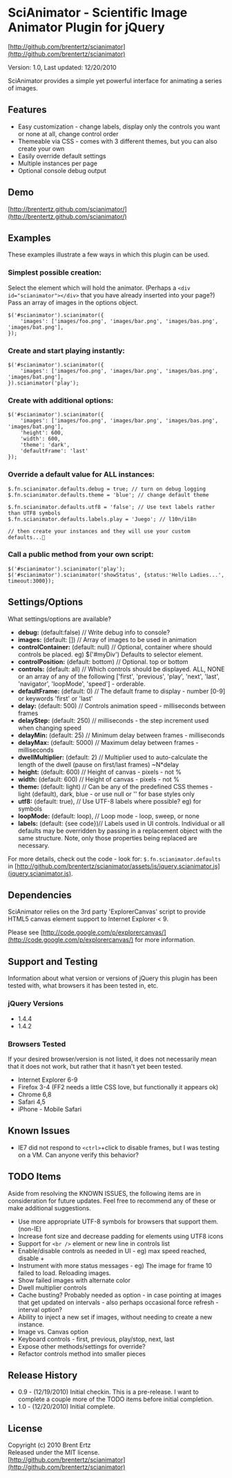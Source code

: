# SciAnimator - Scientific Image Animator Plugin for jQuery #
[http://github.com/brentertz/scianimator](http://github.com/brentertz/scianimator)

Version: 1.0, Last updated: 12/20/2010

SciAnimator provides a simple yet powerful interface for animating a series of images.

## Features ##
* Easy customization - change labels, display only the controls you want or none at all, change control order
* Themeable via CSS - comes with 3 different themes, but you can also create your own
* Easily override default settings
* Multiple instances per page
* Optional console debug output

## Demo ##

[http://brentertz.github.com/scianimator/](http://brentertz.github.com/scianimator/)

## Examples ##
These examples illustrate a few ways in which this plugin can be used.  

### Simplest possible creation: ###

Select the element which will hold the animator. (Perhaps a `<div id="scianimator"></div>` that you have already inserted into your page?) Pass an array of images in the options object.

	$('#scianimator').scianimator({  
		'images': ['images/foo.png', 'images/bar.png', 'images/bas.png', 'images/bat.png'],  
	});

### Create and start playing instantly: ###

	$('#scianimator').scianimator({  
		'images': ['images/foo.png', 'images/bar.png', 'images/bas.png', 'images/bat.png'],  
	}).scianimator('play');

### Create with additional options: ###

	$('#scianimator').scianimator({  
		'images': ['images/foo.png', 'images/bar.png', 'images/bas.png', 'images/bat.png'],  
		'height': 600,  
		'width': 600,  
		'theme': 'dark',  
		'defaultFrame': 'last'
	});  

### Override a default value for ALL instances: ###

	$.fn.scianimator.defaults.debug = true; // turn on debug logging  
	$.fn.scianimator.defaults.theme = 'blue'; // change default theme  

	$.fn.scianimator.defaults.utf8 = 'false'; // Use text labels rather than UTF8 symbols  
	$.fn.scianimator.defaults.labels.play = 'Juego'; // l10n/i18n
	
	// then create your instances and they will use your custom defaults...

### Call a public method from your own script: ###

	$('#scianimator').scianimator('play');  
	$('#scianimator').scianimator('showStatus', {status:'Hello Ladies...', timeout:3000});  

## Settings/Options ##
What settings/options are available?

* <strong>debug:</strong> (default:false) // Write debug info to console?
* <strong>images:</strong> (default: []) // Array of images to be used in animation
* <strong>controlContainer:</strong> (default: null) // Optional, container where should controls be placed. eg) $('#myDiv')  Defaults to selector element.
* <strong>controlPosition:</strong> (default: bottom) // Optional. top or bottom
* <strong>controls:</strong> (default: all) // Which controls should be displayed.  ALL, NONE or an array of any of the following ['first', 'previous', 'play', 'next', 'last', 'navigator', 'loopMode', 'speed'] - orderable. 		
* <strong>defaultFrame:</strong> (default: 0) // The default frame to display - number [0-9] or keywords 'first' or 'last'
* <strong>delay:</strong> (default: 500) // Controls animation speed - milliseconds between frames
* <strong>delayStep:</strong> (default: 250) // milliseconds - the step increment used when changing speed
* <strong>delayMin:</strong> (default: 25) // Minimum delay between frames - milliseconds
* <strong>delayMax:</strong> (default: 5000) // Maximum delay between frames - milliseconds
* <strong>dwellMultiplier:</strong> (default: 2) // Multiplier used to auto-calculate the length of the dwell (pause on first/last frames) ~N*delay
* <strong>height:</strong> (default: 600) // Height of canvas - pixels - not %
* <strong>width:</strong> (default: 600) // Height of canvas - pixels - not %
* <strong>theme:</strong> (default: light) // Can be any of the predefined CSS themes - light (default), dark, blue - or use null or '' for base styles only
* <strong>utf8:</strong> (default: true), // Use UTF-8 labels where possible? eg) for symbols
* <strong>loopMode:</strong> (default: loop), // Loop mode - loop, sweep, or none		
* <strong>labels:</strong> (default: {see code})// Labels used in UI controls.  Individual or all defaults may be overridden by passing in a replacement object with the same structure.  Note, only those properties being replaced are necessary.

For more details, check out the code - look for:
`$.fn.scianimator.defaults` in [http://github.com/brentertz/scianimator/assets/js/jquery.scianimator.js](jquery.scianimator.js).

## Dependencies ##
SciAnimator relies on the 3rd party 'ExplorerCanvas' script to provide HTML5 canvas element support to Internet Explorer < 9.  

Please see [http://code.google.com/p/explorercanvas/](http://code.google.com/p/explorercanvas/) for more information.

## Support and Testing ##
Information about what version or versions of jQuery this plugin has been tested with, what browsers it has been tested in, etc.

### jQuery Versions ###
* 1.4.4
* 1.4.2

### Browsers Tested ###
If your desired browser/version is not listed, it does not necessarily mean that it does not work, but rather that it hasn't yet been tested.

* Internet Explorer 6-9
* Firefox 3-4 (FF2 needs a little CSS love, but functionally it appears ok)
* Chrome 6,8
* Safari 4,5
* iPhone - Mobile Safari

## Known Issues ##
* IE7 did not respond to `<ctrl>`+click to disable frames, but I was testing on a VM.  Can anyone verify this behavior?	

## TODO Items ##
Aside from resolving the KNOWN ISSUES, the following items are in consideration for future updates.  Feel free to recommend any of these or make additional suggestions.

* Use more appropriate UTF-8 symbols for browsers that support them. (non-IE)
* Increase font size and decrease padding for elements using UTF8 icons
* Support for `<br />` element or new line in controls list
* Enable/disable controls as needed in UI - eg) max speed reached, disable +
* Instrument with more status messages - eg) The image for frame 10 failed to load.  Reloading images.
* Show failed images with alternate color
* Dwell multiplier controls
* Cache busting? Probably needed as option - in case pointing at images that get updated on intervals - also perhaps occasional force refresh - interval option?
* Ability to inject a new set if images, without needing to create a new instance.
* Image vs. Canvas option
* Keyboard controls - first, previous, play/stop, next, last
* Expose other methods/settings for override?
* Refactor controls method into smaller pieces

## Release History ##
* 0.9	- (12/19/2010) Initial checkin. This is a pre-release.  I want to complete a couple more of the TODO items before initial completion.
* 1.0	- (12/20/2010) Initial complete.

## License ##
Copyright (c) 2010 Brent Ertz  
Released under the MIT license.   
[http://github.com/brentertz/scianimator](http://github.com/brentertz/scianimator)